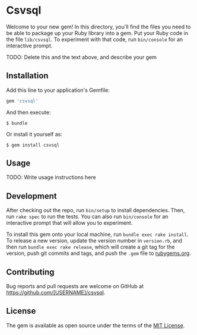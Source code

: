 # Csvsql

Welcome to your new gem! In this directory, you'll find the files you need to be able to package up your Ruby library into a gem. Put your Ruby code in the file `lib/csvsql`. To experiment with that code, run `bin/console` for an interactive prompt.

TODO: Delete this and the text above, and describe your gem

## Installation

Add this line to your application's Gemfile:

```ruby
gem 'csvsql'
```

And then execute:

    $ bundle

Or install it yourself as:

    $ gem install csvsql

## Usage

TODO: Write usage instructions here

## Development

After checking out the repo, run `bin/setup` to install dependencies. Then, run `rake spec` to run the tests. You can also run `bin/console` for an interactive prompt that will allow you to experiment.

To install this gem onto your local machine, run `bundle exec rake install`. To release a new version, update the version number in `version.rb`, and then run `bundle exec rake release`, which will create a git tag for the version, push git commits and tags, and push the `.gem` file to [rubygems.org](https://rubygems.org).

## Contributing

Bug reports and pull requests are welcome on GitHub at https://github.com/[USERNAME]/csvsql.

## License

The gem is available as open source under the terms of the [MIT License](https://opensource.org/licenses/MIT).

